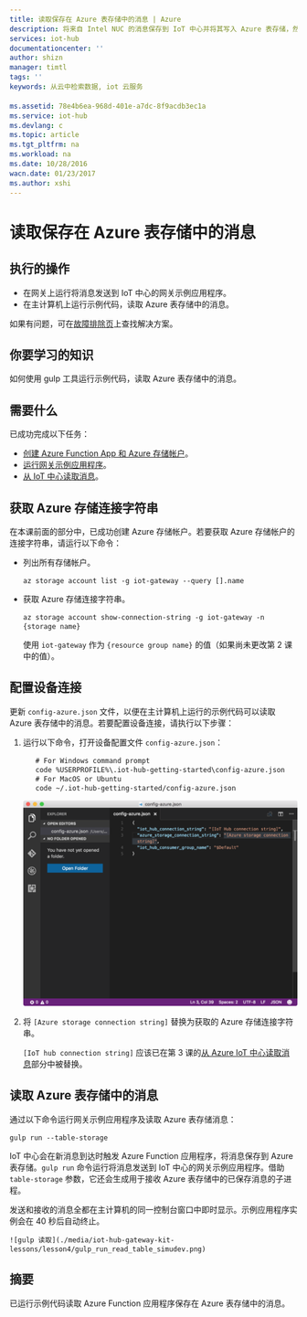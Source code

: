 ```yaml
---
title: 读取保存在 Azure 表存储中的消息 | Azure
description: 将来自 Intel NUC 的消息保存到 IoT 中心并将其写入 Azure 表存储，然后从云中读取。
services: iot-hub
documentationcenter: ''
author: shizn
manager: timtl
tags: ''
keywords: 从云中检索数据, iot 云服务

ms.assetid: 78e4b6ea-968d-401e-a7dc-8f9acdb3ec1a
ms.service: iot-hub
ms.devlang: c
ms.topic: article
ms.tgt_pltfrm: na
ms.workload: na
ms.date: 10/28/2016
wacn.date: 01/23/2017
ms.author: xshi
---
```


# 读取保存在 Azure 表存储中的消息

## 执行的操作

- 在网关上运行将消息发送到 IoT 中心的网关示例应用程序。
- 在主计算机上运行示例代码，读取 Azure 表存储中的消息。

如果有问题，可在[故障排除页](./iot-hub-gateway-kit-c-sim-troubleshooting.md)上查找解决方案。

## 你要学习的知识

如何使用 gulp 工具运行示例代码，读取 Azure 表存储中的消息。

## 需要什么

已成功完成以下任务：

- [创建 Azure Function App 和 Azure 存储帐户](./iot-hub-gateway-kit-c-sim-lesson4-deploy-resource-manager-template.md)。
- [运行网关示例应用程序](./iot-hub-gateway-kit-c-sim-lesson3-configure-simulated-device-app.md)。
- [从 IoT 中心读取消息](./iot-hub-gateway-kit-c-sim-lesson3-read-messages-from-hub.md)。

## 获取 Azure 存储连接字符串

在本课前面的部分中，已成功创建 Azure 存储帐户。若要获取 Azure 存储帐户的连接字符串，请运行以下命令：

* 列出所有存储帐户。

    ```
    az storage account list -g iot-gateway --query [].name
    ```

* 获取 Azure 存储连接字符串。

    ```
    az storage account show-connection-string -g iot-gateway -n {storage name}
    ```

    使用 `iot-gateway` 作为 `{resource group name}` 的值（如果尚未更改第 2 课中的值）。

## 配置设备连接

更新 `config-azure.json` 文件，以便在主计算机上运行的示例代码可以读取 Azure 表存储中的消息。若要配置设备连接，请执行以下步骤：

1. 运行以下命令，打开设备配置文件 `config-azure.json`：

    ```
       # For Windows command prompt
       code %USERPROFILE%\.iot-hub-getting-started\config-azure.json
       # For MacOS or Ubuntu
       code ~/.iot-hub-getting-started/config-azure.json
    ```

    ![配置](./media/iot-hub-gateway-kit-lessons/lesson4/config_azure.png)  

2. 将 `[Azure storage connection string]` 替换为获取的 Azure 存储连接字符串。

    `[IoT hub connection string]` 应该已在第 3 课的[从 Azure IoT 中心读取消息](./iot-hub-gateway-kit-c-sim-lesson3-read-messages-from-hub.md)部分中被替换。

## 读取 Azure 表存储中的消息

通过以下命令运行网关示例应用程序及读取 Azure 表存储消息：

```
gulp run --table-storage
```

IoT 中心会在新消息到达时触发 Azure Function 应用程序，将消息保存到 Azure 表存储。`gulp run` 命令运行将消息发送到 IoT 中心的网关示例应用程序。借助 `table-storage` 参数，它还会生成用于接收 Azure 表存储中的已保存消息的子进程。

发送和接收的消息全都在主计算机的同一控制台窗口中即时显示。示例应用程序实例会在 40 秒后自动终止。

```
![gulp 读取](./media/iot-hub-gateway-kit-lessons/lesson4/gulp_run_read_table_simudev.png)  
```

## 摘要

已运行示例代码读取 Azure Function 应用程序保存在 Azure 表存储中的消息。

<!---HONumber=Mooncake_0116_2017-->